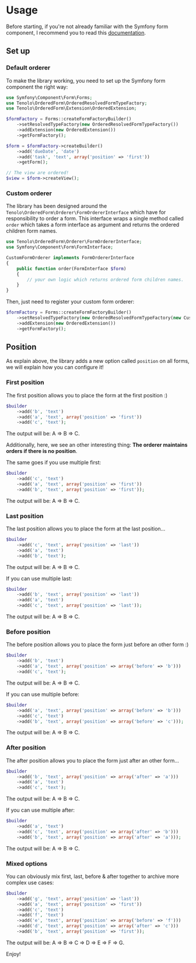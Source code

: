 # Usage

Before starting, if you're not already familiar with the Symfony form component, I recommend you to read this
[documentation](http://symfony.com/doc/current/components/form/introduction.html).

## Set up

### Default orderer

To make the library working, you need to set up the Symfony form component the right way:

``` php
use Symfony\Component\Form\Forms;
use Tenolo\OrderedForm\OrderedResolvedFormTypeFactory;
use Tenolo\OrderedForm\Extension\OrderedExtension;

$formFactory = Forms::createFormFactoryBuilder()
    ->setResolvedTypeFactory(new OrderedResolvedFormTypeFactory())
    ->addExtension(new OrderedExtension())
    ->getFormFactory();

$form = $formFactory->createBuilder()
    ->add('dueDate', 'date')
    ->add('task', 'text', array('position' => 'first'))
    ->getForm();

// The view are ordered!
$view = $form->createView();
```

### Custom orderer

The library has been designed around the `Tenolo\OrderedForm\Orderer\FormOrdererInterface` which have for responsibility
to order a form. This interface wraps a single method called `order` which takes a form interface as argument and
returns the ordered children form names.

``` php
use Tenolo\OrderedForm\Orderer\FormOrdererInterface;
use Symfony\Component\Form\FormInterface;

CustomFormOrderer implements FormOrdererInterface
{
    public function order(FormInterface $form)
    {
        // your own logic which returns ordered form children names.
    }
}
```

Then, just need to register your custom form orderer:

``` php
$formFactory = Forms::createFormFactoryBuilder()
    ->setResolvedTypeFactory(new OrderedResolvedFormTypeFactory(new CustomFormOrderer()))
    ->addExtension(new OrderedExtension())
    ->getFormFactory();
```

## Position

As explain above, the library adds a new option called `position` on all forms, we will explain how you can
configure it!

### First position

The first position allows you to place the form at the first position :)

``` php
$builder
    ->add('b', 'text')
    ->add('a', 'text', array('position' => 'first'))
    ->add('c', 'text');
```

The output will be: A => B => C.

Additionally, here, we see an other interesting thing: **The orderer maintains orders if there is no position**.

The same goes if you use multiple first:

``` php
$builder
    ->add('c', 'text')
    ->add('a', 'text', array('position' => 'first'))
    ->add('b', 'text', array('position' => 'first'));
```

The output will be: A => B => C.

### Last position

The last position allows you to place the form at the last position...

``` php
$builder
    ->add('c', 'text', array('position' => 'last'))
    ->add('a', 'text')
    ->add('b', 'text');
```

The output will be: A => B => C.

If you can use multiple last:

``` php
$builder
    ->add('b', 'text', array('position' => 'last'))
    ->add('a', 'text')
    ->add('c', 'text', array('position' => 'last'));
```

The output will be: A => B => C.

### Before position

The before position allows you to place the form just before an other form :)

``` php
$builder
    ->add('b', 'text')
    ->add('a', 'text', array('position' => array('before' => 'b')))
    ->add('c', 'text');
```

The output will be: A => B => C.

If you can use multiple before:

``` php
$builder
    ->add('a', 'text', array('position' => array('before' => 'b')))
    ->add('c', 'text')
    ->add('b', 'text', array('position' => array('before' => 'c')));
```

The output will be: A => B => C.

### After position

The after position allows you to place the form just after an other form...

``` php
$builder
    ->add('b', 'text', array('position' => array('after' => 'a')))
    ->add('a', 'text')
    ->add('c', 'text');
```

The output will be: A => B => C.

If you can use multiple after:

``` php
$builder
    ->add('a', 'text')
    ->add('c', 'text', array('position' => array('after' => 'b')))
    ->add('b', 'text', array('position' => array('after' => 'a')));
```

The output will be: A => B => C.

### Mixed options

You can obviously mix first, last, before & after together to archive more complex use cases:

``` php
$builder
    ->add('g', 'text', array('position' => 'last'))
    ->add('a', 'text', array('position' => 'first'))
    ->add('c', 'text')
    ->add('f', 'text')
    ->add('e', 'text', array('position' => array('before' => 'f')))
    ->add('d', 'text', array('position' => array('after' => 'c')))
    ->add('b', 'text', array('position' => 'first'));
```

The output will be: A => B => C => D => E => F => G.

Enjoy!
